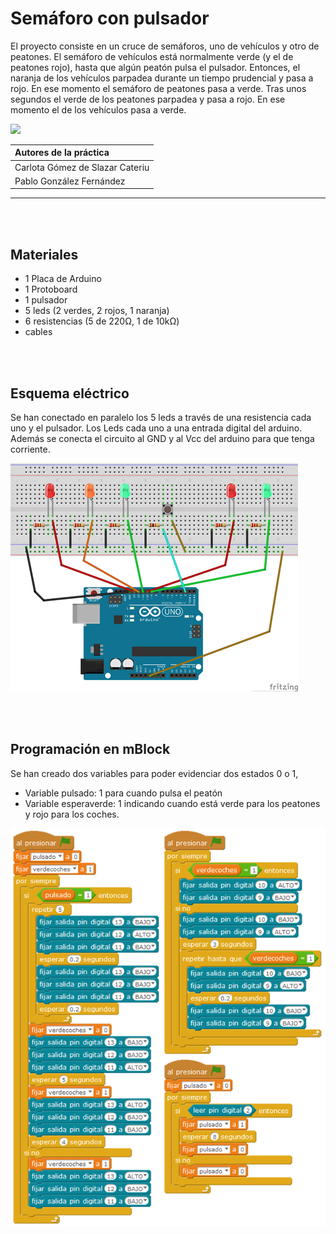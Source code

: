 # Semáforo con pulsador

El proyecto consiste en un cruce de semáforos, uno de vehículos y otro de peatones. El semáforo de vehículos está normalmente verde (y el de peatones rojo), hasta que algún peatón pulsa el pulsador. Entonces, el naranja de los vehículos parpadea durante un tiempo prudencial y pasa a rojo. En ese momento el semáforo de peatones pasa a verde. Tras unos segundos el verde de los peatones parpadea y pasa a rojo. En ese momento el de los vehículos pasa a verde.

![](practica.gif)

| Autores de la práctica |
| :---                 |
| Carlota Gómez de Slazar Cateriu |
| Pablo González Fernández |

---


<br><br>


## Materiales

- 1 Placa de Arduino
- 1 Protoboard
- 1 pulsador
- 5 leds (2 verdes, 2 rojos, 1 naranja)
- 6 resistencias (5 de 220Ω, 1 de 10kΩ) 
- cables


<br /><br />


## Esquema eléctrico

Se han conectado en paralelo los 5 leds a través de una resistencia cada uno y el pulsador. Los Leds cada uno a una entrada digital del arduino. Además se conecta el circuito al GND y al Vcc del arduino para que tenga corriente.

![](fritzing.png)


<br /><br />


## Programación en mBlock

Se han creado dos variables para poder evidenciar dos estados 0 o 1, 
-	Variable pulsado: 1 para cuando pulsa el peatón
-	Variable esperaverde: 1 indicando cuando está verde para los peatones y rojo para los coches.

![](mblock.png)

